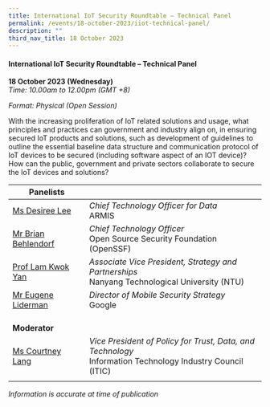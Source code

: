 ```yaml
---
title: International IoT Security Roundtable – Technical Panel
permalink: /events/18-october-2023/iiot-technical-panel/
description: ""
third_nav_title: 18 October 2023
---
```

#### **International IoT Security Roundtable – Technical Panel**

**18 October 2023 (Wednesday)**  
*Time: 10.00am to 12.00pm (GMT +8)*

*Format: Physical (Open Session)*


With the increasing proliferation of IoT related solutions and usage, what principles and practices can government and industry align on, in ensuring secured IoT products and solutions, such as development of guidelines to outline the essential baseline data structure and communication protocol of IoT devices to be secured (including software aspect of an IOT device)? How can the public, government and private sectors collaborate to secure the IoT devices and solutions? 

|**Panelists**          |                                                              |
| -------- | -------- |
| [Ms Desiree Lee](/speakers/speaker-desiree-lee)  | *Chief Technology Officer for Data*<br>ARMIS      |
| [Mr Brian Behlendorf](/speakers/speaker-brian-behlendorf)  | *Chief Technology Officer*<br>Open Source Security Foundation (OpenSSF)      |
| [Prof Lam Kwok Yan](/speakers/speaker-lam-kwok-yan)  | *Associate Vice President, Strategy and Partnerships*<br>Nanyang Technological University (NTU)           |
| [Mr Eugene Liderman](/speakers/speaker-eugene-liderman)  | *Director of Mobile Security Strategy*<br>Google      |
| <br> **Moderator**          |                                                              |
| [Ms Courtney Lang](/speakers/moderator-courtney-lang)  | *Vice President of Policy for Trust, Data, and Technology*<br>Information Technology Industry Council (ITIC)                |
| | |



*Information is accurate at time of publication*